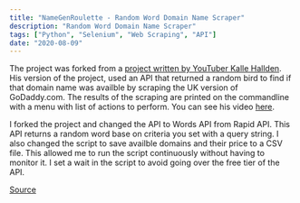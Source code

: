 ```yaml
---
title: "NameGenRoulette - Random Word Domain Name Scraper"
description: "Random Word Domain Name Scraper"
tags: ["Python", "Selenium", "Web Scraping", "API"]
date: "2020-08-09"
---
```

The project was forked from a [project written by YouTuber Kalle Hallden](https://github.com/KalleHallden/NameGenRoulette). His version of the project, used an API that returned a random bird to find if that domain name was availble by scraping the UK version of GoDaddy.com. The results of the scraping are printed on the commandline with a menu with list of actions to perform. You can see his video [here](https://www.youtube.com/watch?v=7wB3cTma0xs&t=1s).

I forked the project and changed the API to Words API from Rapid API. This API returns a random word base on criteria you set with a query string. I also changed the script to save availble domains and their price to a CSV file. This allowed me to run the script continuously without having to monitor it. I set a wait in the script to avoid going over the free tier of the API.

[Source](https://github.com/trcarney88/NameGenRoulette)
